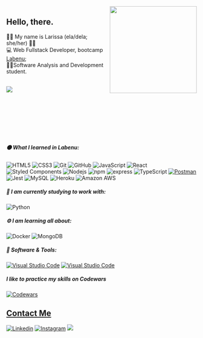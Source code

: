
<img align='right' src="https://cdn.dribbble.com/users/330915/screenshots/3587000/10_coding_dribbble.gif" width="230">

## Hello, there.

:woman_technologist: My name is Larissa (ela/dela; she/her) 🦻🏻 <br> 
💻 Web Fullstack Developer, bootcamp [Labenu](https://www.labenu.com.br/curso-de-programacao-web-full-stack-integral); <br> 
:student:Software Analysis and Development student.
<br> <br>

<img align="left" src="https://github-readme-stats.vercel.app/api/top-langs/?username=larissite&layout=compact&langs_count=10&theme=dracula"/> 

<br> <br>
 
<!--  ![Snake animation](https://github.com/larissite/larissite/blob/output/github-contribution-grid-snake.svg) -->

<br> <br> <br> <br> <br>

##### :orange_circle: What I learned in Labenu:

![HTML5](https://img.shields.io/badge/-HTML5-E34F26?style=flat-square&logo=html5&logoColor=white)
![CSS3](https://img.shields.io/badge/-CSS3-1572B6?style=flat-square&logo=css3)
![Git](https://img.shields.io/badge/-Git-black?style=plastic&logo=git)
![GitHub](https://img.shields.io/badge/-GitHub-181717?style=flat-square&logo=github)
![JavaScript](https://img.shields.io/badge/-JavaScript-black?style=flat-square&logo=javascript)
<img alt="React" src="https://img.shields.io/badge/-React-45b8d8?style=flat-square&logo=react&logoColor=white" />
<img alt="Styled Components" src="https://img.shields.io/badge/-Styled_Components-db7092?style=flat-square&logo=styled-components&logoColor=white" />
<img alt="Nodejs" src="https://img.shields.io/badge/-Nodejs-43853d?style=flat-square&logo=Node.js&logoColor=white" />
<img alt="npm" src="https://img.shields.io/badge/-NPM-CB3837?style=flat-square&logo=npm&logoColor=white" />
![express](https://img.shields.io/badge/-express-black?style=flat-square&logo=express)
![TypeScript](https://img.shields.io/badge/-TypeScript-007ACC?style=flat-square&logo=typescript)
 <a href="#"><img alt="Postman" src="https://img.shields.io/badge/Postman-FF6C37?logo=postman&logoColor=white"></a>
![Jest](https://img.shields.io/badge/Jest-0ca965?style=flat-square&logo=jest)
![MySQL](https://img.shields.io/badge/-MySQL-black?style=flat-square&logo=mysql)
<img alt="Heroku" src="https://img.shields.io/badge/-Heroku-430098?style=flat-square&logo=heroku&logoColor=white" />
![Amazon AWS](https://img.shields.io/badge/Amazon%20AWS-232F3E?style=flat-square&logo=amazon-aws)


##### :rocket: I am currently studying to work with:

![Python](https://img.shields.io/badge/-Python-8fcfd1?style=&logo=Python)

##### :gear: I am learning all about: 

<img alt="Docker" src="https://img.shields.io/badge/-Docker-46a2f1?style=flat-square&logo=docker&logoColor=white" /> <img alt="MongoDB" src="https://img.shields.io/badge/-MongoDB-13aa52?style=flat-square&logo=mongodb&logoColor=white" />

#####  :wrench: Software & Tools: 
<a href="#"><img alt="Visual Studio Code" src="https://img.shields.io/badge/Ubuntu-black.svg?logo=ubuntu&logoColor=orange"></a>
<a href="#"><img alt="Visual Studio Code" src="https://img.shields.io/badge/Visual%20Studio%20Code-0078d7.svg?logo=visual-studio-code&logoColor=white"></a>

##### I like to practice my skills on Codewars
[![Codewars](https://www.codewars.com/users/larissite/badges/micro)](https://www.codewars.com/users/larissite/)
<a href="https://github.com/larissite">

## Contact Me
[![Linkedin](https://img.shields.io/badge/LinkedIn-0077B5?style=for-the-badge&logo=linkedin&logoColor=white)](https://www.linkedin.com/in/larissa-de-castro-azevedo-61b78115a/) [![Instagram](https://img.shields.io/badge/Instagram-E4405F?style=for-the-badge&logo=instagram&logoColor=white)](https://www.instagram.com/_larissite/) <a href = "mailto:castrodelari@gmail.com"><img src="https://img.shields.io/badge/Gmail-D14836?style=for-the-badge&logo=gmail&logoColor=white" target="_blank"></a>
          
          

 
